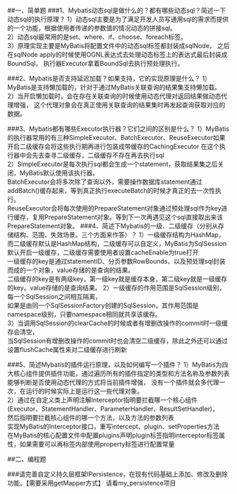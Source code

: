 ##一、简单题
###1、Mybatis动态sql是做什么的？都有哪些动态sql？简述一下动态sql的执行原理？
1）动态sql主要是为了满足开发人员写通用sql的需求而提供的一个功能，根据使用者传递的参数值的情况动态的拼接sql。  
2）动态sql最常用的是set、where、if、choose、foreach标签。  
3）原理实现主要是MyBatis将配置文件中的动态sql标签都封装成sqlNode，
之后在sqlNode apply的时候使用OGNL表达式去处理动态标签上的表达式最后封装成BoundSql，
执行器Executor拿着BoundSql去执行预处理执行。

###2、Mybatis是否支持延迟加载？如果支持，它的实现原理是什么？
1）MyBatis是支持懒加载的，针对于通过MyBatis关联查询的结果集支持懒加载。  
2）当开启懒加载时，会在存在关联查询的时候使用动态代理对返回结果做动态代理增强，
这个代理对象会在真正使用关联查询的结果集时再发起查询获取对应的数据。

###3、Mybatis都有哪些Executor执行器？它们之间的区别是什么？
1）MyBatis的执行器常用的有三种SimpleExecutor、BatchExecutor、ReuseExecutor如果开启二级缓存会将这些执行期再进行包装成带缓存的CachingExecutor
在这个执行器中会先去查寻二级缓存，二级缓存不存在再去执行sql  
2）SimpleExecutor是每次执行sql都会生成一个statement，获取结果集之后关闭，MyBatis默认使用该执行器。  
BatchExecutor会将多次除了查询以外，需要操作数据库statement通过addBatch()缓存起来，等到真正执行executeBatch的时候才真正的去一次性执行。  
ReuseExecutor会将每次使用的PrepareStatement对象通过预处理sql作为key进行缓存，复用PrepareStatement对象。等到下一次再遇见这个sql直接取出来该PrepareStatement对象。
###4、简述下Mybatis的一级、二级缓存（分别从存储结构、范围、失效场景。三个方面来作答）？
1）一级缓存结构为HashMap，而二级缓存默认是HashMap结构，二级缓存可以自定义，MyBatis为SqlSession默认开启一级缓存，二级缓存需要使用者设置cacheEnable为true打开  
一级缓存的key是通过statementID、分页参数RowBounds、以及预处理sql封装而成的一个对象，value存储的是查询的结果。  
二级缓存的key是有两级key，第一级key就是缓存本身，第二级key就是一级缓存的key。value存储的是查询结果。
2）一级缓存的作用范围是SqlSession级别，每一个SqlSession之间相互隔离，  
如果是由同一个SqlSessionFactory创建的SqlSession，其作用范围是namespace级别，只要namespace相同就共享该缓存。  
3）当调用SqlSession的clearCache的时候或者有增删改操作的commit时一级缓存会清空，  
当SqlSession有增删改操作的commit时也会清空二级缓存，除此之外还可以通过设置flushCache属性来对二级缓存进行刷新


###5、简述Mybatis的插件运行原理，以及如何编写一个插件？
1）MyBatis为四大核心组件提供插件功能，通过遍历所有的插件指定的类型和方法名称及参数列表能够判断是否使用动态代理的方式将当前插件增强，
没有一个插件就会多代理一次，在运行的时候实际上是运行这一些代理对象。  
2）通过在自定义类上声明注解Interceptor指明要拦截哪一个核心组件(Executor、StatementHandler、ParameterHandler、ResultSetHandler)，  
然后指明要拦截核心组件的哪一个方法，以及方法的参数列表  
实现MyBatis的Interceptor接口，重写intercept、plugin、setProperties方法  
在MyBatis的核心配置文件中配置plugins声明plugin标签指明interceptor标签属性，如果需要可以再标签内部使用property标签进行配置常量

##二、编程题

###请完善自定义持久层框架IPersistence，在现有代码基础上添加、修改及删除功能。【需要采用getMapper方式】
请看my_persistence项目